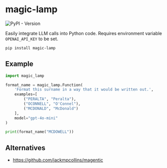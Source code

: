 # magic-lamp
![PyPI - Version](https://img.shields.io/pypi/v/magic-lamp)

Easily integrate LLM calls into Python code. Requires environment variable `OPENAI_API_KEY` to be set.

```bash
pip install magic-lamp
```

## Example

```python
import magic_lamp

format_name = magic_lamp.Function(
    'Format this surname in a way that it would be written out.',
    examples=[
        ("PERALTA", "Peralta"),
        ("OCONNELL", "O'Connel"),
        ("MCDONALD", "McDonald")
    ],
    model="gpt-4o-mini"
)

print(format_name("MCDOWELL"))
```

## Alternatives
- https://github.com/jackmpcollins/magentic
